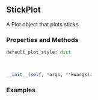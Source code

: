 ## <a id="McUtils.Plots.Plots.StickPlot">StickPlot</a>
A Plot object that plots sticks

### Properties and Methods
```python
default_plot_style: dict
```
<a id="McUtils.Plots.Plots.StickPlot.__init__" class="docs-object-method">&nbsp;</a>
```python
__init__(self, *args, **kwargs): 
```

### Examples


